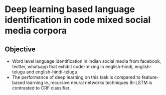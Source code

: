 # Deep learning based language identification in code mixed social media corpora
## Objective
- Word level language identification in indian social media from facebook, twitter, whatsapp that exhibit code-mixing in english-hindi, english-telugu and english-hindi-telugu.
- The performance of deep learning on this task is compared to feature-based learning ie.,recursive neural networks techniques Bi-LSTM is contrasted to CRF classifier.
